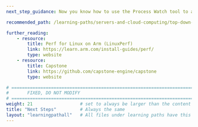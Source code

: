 ```yaml
---
next_step_guidance: Now you know how to use the Process Watch tool to analyse your workloads to determine whether particular instructions, or groups of instructions, are being used. You might be interested in learning about further performance analysis methodologies on Arm-based servers.

recommended_path: /learning-paths/servers-and-cloud-computing/top-down-n1/

further_reading:
    - resource:
        title: Perf for Linux on Arm (LinuxPerf)
        link: https://learn.arm.com/install-guides/perf/
        type: website
    - resource:
        title: Capstone 
        link: https://github.com/capstone-engine/capstone
        type: website

# ================================================================================
#       FIXED, DO NOT MODIFY
# ================================================================================
weight: 21                  # set to always be larger than the content in this path, and one more than 'review'
title: "Next Steps"         # Always the same
layout: "learningpathall"   # All files under learning paths have this same wrapper
---
```

